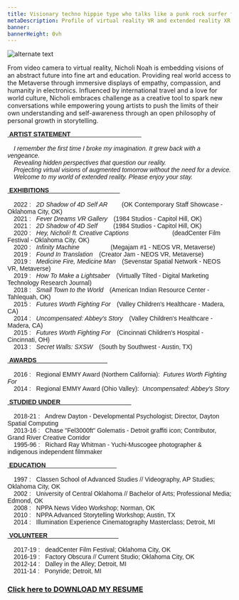 ```yaml
---
title: Visionary techno hippie type who talks like a punk rock surfer from Oklahoma City
metaDescription: Profile of virtual reality VR and extended reality XR film video production artist
banner:
bannerHeight: 0vh
---
```


<div class="row">
  <div class="col-md-12">
    <img src="https://lh3.googleusercontent.com/-9X_0qe5RlyKshKh3J-xWaMaadMhxRm-1Lctj82IGVeVZ8rs8DLMznzbpfguJLmmXkb-ZQCm8V7NbgQG2FOcGlBT6F1FyyCqx0jgOeh5edZpUlreZpQTkweH2sv4BilzLNRIOHGQyA=w2400" alt="alternate text">
  </div>
</div>




From video camera to virtual reality, Nicholi Noah is embedding visions of an abstract future into fine art and education. Providing real world access to the Metaverse through immersive displays of empathy, compassion, and humanity in electronics. Influenced by international travel and a love for world culture, Nicholi embraces challenge as a creative tool to spark new conversations while empowering young artists to push the limits of their own understanding and self-awareness through an open philosophy of personal growth in storytelling.

<div class="row">
  <div class="col-md-12">
    <p style="font-family:arial"><b><u>&nbsp;ARTIST STATEMENT &nbsp;&nbsp;&nbsp;&nbsp;&nbsp;&nbsp;&nbsp;&nbsp;&nbsp;&nbsp;&nbsp;&nbsp;&nbsp;&nbsp;&nbsp;&nbsp;&nbsp;&nbsp;&nbsp;&nbsp;&nbsp;&nbsp;&nbsp;&nbsp;&nbsp;&nbsp;&nbsp;&nbsp;&nbsp;&nbsp;&nbsp;&nbsp;&nbsp;&nbsp;&nbsp;&nbsp;&nbsp;&nbsp;&nbsp;&nbsp;</u></b></br><br>
    &emsp;<i>I remember the first time I broke my imagination. It grew back with a vengeance.</br>
    &emsp;Revealing hidden perspectives that question our reality.</br>
    &emsp;Projecting virtual visions of augmented tomorrow without the need for a device.</br>
    &emsp;Welcome to my world of extended reality. Please enjoy your stay.</i></p>
  </div>
</div>

<div class="row">
  <div class="col-md-12">
    <p style="font-family:arial"><b><u>&nbsp;EXHIBITIONS &nbsp;&nbsp;&nbsp;&nbsp;&nbsp;&nbsp;&nbsp;&nbsp;&nbsp;&nbsp;&nbsp;&nbsp;&nbsp;&nbsp;&nbsp;&nbsp;&nbsp;&nbsp;&nbsp;&nbsp;&nbsp;&nbsp;&nbsp;&nbsp;&nbsp;&nbsp;&nbsp;&nbsp;&nbsp;&nbsp;&nbsp;&nbsp;&nbsp;&nbsp;&nbsp;&nbsp;&nbsp;&nbsp;&nbsp;&nbsp;</u></b></br></br>
    &emsp;2022 : &nbsp; <i>2D Shadow of 4D Self AR</i>&emsp;&emsp;&nbsp;(OK Contemporary Staff Showcase - Oklahoma City, OK)</br>
    &emsp;2021 : &nbsp; <i>Fever Dreams VR Gallery</i>&emsp;(1984 Studios - Capitol Hill, OK)</br>
    &emsp;2021 : &nbsp; <i>2D Shadow of 4D Self</i>&emsp;&emsp;&nbsp;&nbsp;(1984 Studios - Capitol Hill, OK)</br>
	&emsp;2020 : &nbsp; <i>Hey, Nicholi! ft. Creative Captions</i>&emsp;&emsp;&emsp;&emsp;&emsp;&emsp;&emsp;(deadCenter Film Festival - Oklahoma City, OK)</br>
	&emsp;2020 : &nbsp; <i>Infinity Machine</i>&emsp;&emsp;&emsp;&emsp;&emsp;(Megajam #1 - NEOS VR, Metaverse)</br>
	&emsp;2019 : &nbsp; <i>Found In Translation</i>&emsp;(Creator Jam - NEOS VR, Metaverse)</br>
	&emsp;2019 : &nbsp; <i>Medicine Fire, Medicine Man</i>&emsp;(Sevenstar Spatial Network - NEOS VR, Metaverse)</br>
	&emsp;2019 : &nbsp; <i>How To Make a Lightsaber</i>&emsp;(Virtually Tilted - Digital Marketing Technology Research Journal)</br>
	&emsp;2018 : &nbsp; <i>Small Town to the World</i>&emsp;(American Indian Resource Center - Tahlequah, OK)</br>
	&emsp;2015 : &nbsp; <i>Futures Worth Fighting For</i>&emsp;(Valley Children's Healthcare - Madera, CA)</br>
	&emsp;2014 : &nbsp; <i>Uncompensated: Abbey's Story</i>&emsp;(Valley Children's Healthcare - Madera, CA)</br>
	&emsp;2015 : &nbsp; <i>Futures Worth Fighting For</i>&emsp;(Cincinnati Children's Hospital - Cincinnati, OH)</br>
	&emsp;2013 : &nbsp; <i>Secret Walls: SXSW</i>&emsp;(South by Southwest - Austin, TX)</br></p>
  </div>
</div>

<div class="row">
  <div class="col-md-12">
    <p style="font-family:arial"><b><u>&nbsp;AWARDS &nbsp;&nbsp;&nbsp;&nbsp;&nbsp;&nbsp;&nbsp;&nbsp;&nbsp;&nbsp;&nbsp;&nbsp;&nbsp;&nbsp;&nbsp;&nbsp;&nbsp;&nbsp;&nbsp;&nbsp;&nbsp;&nbsp;&nbsp;&nbsp;&nbsp;&nbsp;&nbsp;&nbsp;&nbsp;&nbsp;&nbsp;&nbsp;&nbsp;&nbsp;&nbsp;&nbsp;&nbsp;&nbsp;&nbsp;&nbsp;</u></b></br></br>
	&emsp;2016 : &nbsp; Regional EMMY Award (Northern California):&nbsp;&nbsp;<i>Futures Worth Fighting For</i></br>
	&emsp;2014 : &nbsp; Regional EMMY Award (Ohio Valley):&nbsp;&nbsp;<i>Uncompensated: Abbey's Story</i></br>
	</div>
</div>

<div class="row">
  <div class="col-md-12">
    <p style="font-family:arial"><b><u>&nbsp;STUDIED UNDER &nbsp;&nbsp;&nbsp;&nbsp;&nbsp;&nbsp;&nbsp;&nbsp;&nbsp;&nbsp;&nbsp;&nbsp;&nbsp;&nbsp;&nbsp;&nbsp;&nbsp;&nbsp;&nbsp;&nbsp;&nbsp;&nbsp;&nbsp;&nbsp;&nbsp;&nbsp;&nbsp;&nbsp;&nbsp;&nbsp;&nbsp;&nbsp;&nbsp;&nbsp;&nbsp;&nbsp;&nbsp;&nbsp;&nbsp;&nbsp;</u></b></br></br>
	&emsp;2018-21 : &nbsp; Andrew Dayton - Developmental Psychologist; Director, Dayton Spatial Computing</br>
	&emsp;2013-16 : &nbsp; Chase "Fel3000ft" Golematis - Detroit graffiti icon; Contributor, Grand River Creative Corridor</br>
	&emsp;1995-96 : &nbsp; Richard Ray Whitman - Yuchi-Muscogee photographer & indigenous independent filmmaker</br>
	</div>
</div>

<div class="row">
  <div class="col-md-12">
    <p style="font-family:arial"><b><u>&nbsp;EDUCATION &nbsp;&nbsp;&nbsp;&nbsp;&nbsp;&nbsp;&nbsp;&nbsp;&nbsp;&nbsp;&nbsp;&nbsp;&nbsp;&nbsp;&nbsp;&nbsp;&nbsp;&nbsp;&nbsp;&nbsp;&nbsp;&nbsp;&nbsp;&nbsp;&nbsp;&nbsp;&nbsp;&nbsp;&nbsp;&nbsp;&nbsp;&nbsp;&nbsp;&nbsp;&nbsp;&nbsp;&nbsp;&nbsp;&nbsp;&nbsp;</u></b></br></br>
	&emsp;1997 : &nbsp; Classen School of Advanced Studies // Videography, AP Studies; Oklahoma City, OK</br>
	&emsp;2002 : &nbsp; University of Central Oklahoma // Bachelor of Arts; Professional Media; Edmond, OK</br>
	&emsp;2008 : &nbsp; NPPA News Video Workshop; Norman, OK</br>
	&emsp;2010 : &nbsp; NPPA Advanced Storytelling Workshop; Austin, TX</br>
	&emsp;2014 : &nbsp; Illumination Experience Cinematography Masterclass; Detroit, MI</br>
	</div>
</div>

<div class="row">
  <div class="col-md-12">
    <p style="font-family:arial"><b><u>&nbsp;VOLUNTEER &nbsp;&nbsp;&nbsp;&nbsp;&nbsp;&nbsp;&nbsp;&nbsp;&nbsp;&nbsp;&nbsp;&nbsp;&nbsp;&nbsp;&nbsp;&nbsp;&nbsp;&nbsp;&nbsp;&nbsp;&nbsp;&nbsp;&nbsp;&nbsp;&nbsp;&nbsp;&nbsp;&nbsp;&nbsp;&nbsp;&nbsp;&nbsp;&nbsp;&nbsp;&nbsp;&nbsp;&nbsp;&nbsp;&nbsp;&nbsp;</u></b></br></br>
	&emsp;2017-19 : &nbsp; deadCenter Film Festival; Oklahoma City, OK</br>
	&emsp;2016-19 : &nbsp; Factory Obscura // Current Studio; Oklahoma City, OK</br>
	&emsp;2012-14 : &nbsp; Dalley in the Alley; Detroit, MI</br>
	&emsp;2011-14 : &nbsp; Ponyride; Detroit, MI</br>
	</div>
</div>


### [Click here to DOWNLOAD MY RESUME](/NicholiNoah_resume23.pdf)

